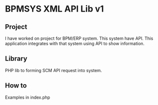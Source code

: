 # BPMSYS XML API Lib v1

## Project
I have worked on project for BPM/ERP system. This system have API.
This application integrates with that system using API to show information.

## Library
PHP lib to forming SCM API request into system.

## How to
Examples in index.php

